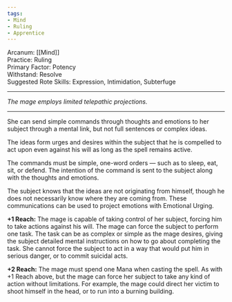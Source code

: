 ```yaml
---
tags:
- Mind
- Ruling
- Apprentice
---
```


Arcanum: [[Mind]]\
Practice: Ruling\
Primary Factor: Potency\
Withstand: Resolve\
Suggested Rote Skills: Expression, Intimidation, Subterfuge

---

_The mage employs limited telepathic projections._

---

She can send simple commands through thoughts and emotions to her subject through a mental link, but not full sentences or complex ideas.

The ideas form urges and desires within the subject that he is compelled to act upon even against his will as long as the spell remains active.

The commands must be simple, one-word orders — such as to sleep, eat, sit, or defend. The intention of the command is sent to the subject along with the thoughts and emotions.

The subject knows that the ideas are not originating from himself, though he does not necessarily know where they are coming from. These communications can be used to project emotions with Emotional Urging.

**+1 Reach:** The mage is capable of taking control of her subject, forcing him to take actions against his will. The mage can force the subject to perform one task. The task can be as complex or simple as the mage desires, giving the subject detailed mental instructions on how to go about completing the task. She cannot force the subject to act in a way that would put him in serious danger, or to commit suicidal acts.

**+2 Reach:** The mage must spend one Mana when casting the spell. As with +1 Reach above, but the mage can force her subject to take any kind of action without limitations. For example, the mage could direct her victim to shoot himself in the head, or to run into a burning building.
